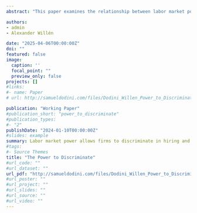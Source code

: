```yaml
---
abstract: "This paper examines the relationship between labor market power and employer discrimination, providing new causal evidence on when and where discriminatory outcomes arise. We leverage job displacements from mass layoffs and firm closures as a source of exogenous job search and combine this with an exact matching approach. We compare native–immigrant worker pairs who held the same job at the same firm, in the same occupation, industry, location, and wage prior to displacement. By tracking post-displacement outcomes across labor markets with differing levels of employer concentration, we identify the causal effect of labor market power on discriminatory behavior. We document four main findings. First, wage and employment discrimination against immigrants is substantial. Second, discrimination is amplified in concentrated labor markets and largely absent in highly competitive ones. Third, product market power has no independent effect, consistent with the idea that wage-setting power is necessary for discriminatory outcomes. Fourth, observed gaps fade with sustained employer–immigrant interactions, consistent with belief-based discrimination and employer learning. Together, these findings show that discrimination is not fixed, but shaped by market structure and firm-level dynamics."

authors:
- admin
- Alexander Willén

date: "2025-04-06T00:00:00Z"
doi: ""
featured: false
image:
  caption: ''
  focal_point: ""
  preview_only: false
projects: []
#links:
#- name: Paper
# url: http://samueldodini.com/files/Dodini_Willen_Power_to_Discriminate_4_2025.pdf

publication: "Working Paper"
#publication_short: "power_to_discriminate"
#publication_types:
#- "2"
publishDate: "2024-01-10T00:00:00Z"
#slides: example
summary: Labor market power allows firms to discriminate in hiring and wages. Discrimination is likely based on erroneous beliefs rather than preferences.
#tags:
#- Source Themes
title: "The Power to Discriminate"
#url_code: ""
#url_dataset: ""
url_pdf: "http://samueldodini.com/files/Dodini_Willen_Power_to_Discriminate_4_2025.pdf"
#url_poster: ""
#url_project: ""
#url_slides: ""
#url_source: ""
#url_video: ""
---
```

